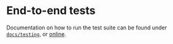 # End-to-end tests

Documentation on how to run the test suite can be found under
[`docs/testing`](./docs/testing), or
[online](https://mark-gerarts.github.io/ou-afstuderen-artefact/testing/).
